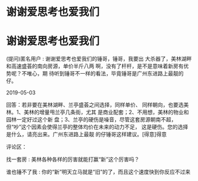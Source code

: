 # 谢谢爱思考也爱我们

# 谢谢爱思考也爱我们

(提问)匿名用户 : 谢谢爱思考也爱我们的锤哥，锤哥，我要出 大杀器了，美林湖畔和高速盛荟的南向房源，单价半斤八两 啊，没有了杆杆，是不是意味着新房有优势呢？不唯心，期 待听到锤哥不一样的看法，毕竟锤哥是广州东进路上最靓的 仔。

2019-05-03

回答：若非要在美林湖畔、兰亭盛荟之间选择，同样单价、 同样朝向，也要选美林。1、美林的增量甩兰亭几条街，尤其 是商业配套；2、不用想，美林的物业和园林一定好过这个新 盘；3、兰亭的硬伤是噪音，尽管这套房源朝南不超， 但“吵”这个因素会使得兰亭的整体均价在未来的动力不足， 这是硬伤。您的选择是什么，请亮出来。广州东进路上最靓 的仔锤哥这样建议。[得意]得意

评论区：

找一套房 : 美林各种各样的厉害就能打赢“新”这个厉害吗？

谁也锤不了我 : 你的“新”明天立马就是“旧”的了，而且这个速度快到你反应不过来